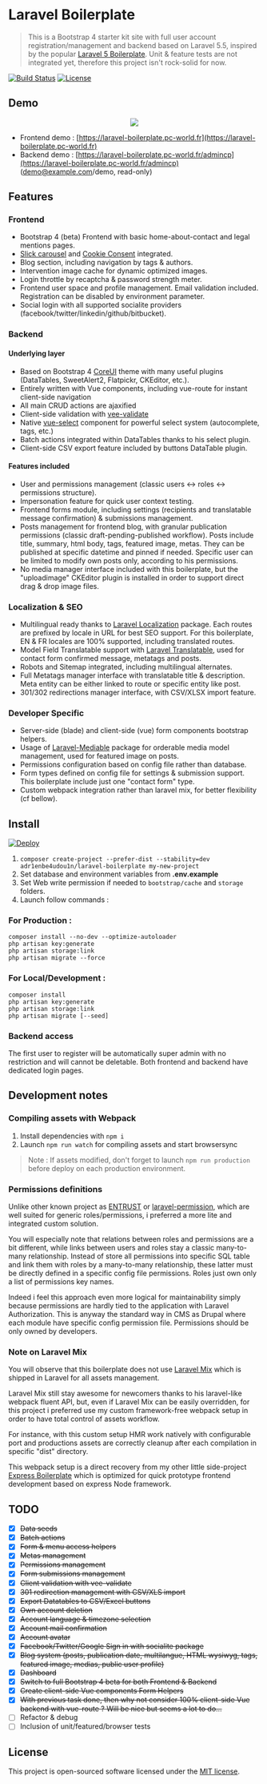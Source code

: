 # Laravel Boilerplate
> This is a Bootstrap 4 starter kit site with full user account registration/management and backend based on Laravel 5.5, inspired by the popular [Laravel 5 Boilerplate](https://github.com/rappasoft/laravel-5-boilerplate). Unit & feature tests are not integrated yet, therefore this project isn't rock-solid for now. 

[![Build Status](https://drone.pc-world.fr/api/badges/adr1enbe4udou1n/laravel-boilerplate/status.svg)](https://drone.pc-world.fr/adr1enbe4udou1n/laravel-boilerplate)
[![License](https://poser.pugx.org/adr1enbe4udou1n/laravel-boilerplate/license)](https://packagist.org/packages/adr1enbe4udou1n/laravel-boilerplate)

## Demo

<p align="center">
<img src="https://user-images.githubusercontent.com/3679080/29774712-d2f213e6-8c02-11e7-89b9-9578a6780f54.gif">
</p>

* Frontend demo : [https://laravel-boilerplate.pc-world.fr](https://laravel-boilerplate.pc-world.fr)
* Backend demo : [https://laravel-boilerplate.pc-world.fr/admincp](https://laravel-boilerplate.pc-world.fr/admincp) (demo@example.com/demo, read-only)

## Features

### Frontend

* Bootstrap 4 (beta) Frontend with basic home-about-contact and legal mentions pages.
* [Slick carousel](http://kenwheeler.github.io/slick/) and [Cookie Consent](https://cookieconsent.insites.com/) integrated.
* Blog section, including navigation by tags & authors.
* Intervention image cache for dynamic optimized images.
* Login throttle by recaptcha & password strength meter.
* Frontend user space and profile management. Email validation included. Registration can be disabled by environment parameter.
* Social login with all supported socialite providers (facebook/twitter/linkedin/github/bitbucket).

### Backend

#### Underlying layer

* Based on Bootstrap 4 [CoreUI](https://github.com/mrholek/CoreUI-Free-Bootstrap-Admin-Template) theme with many useful plugins (DataTables, SweetAlert2, Flatpickr, CKEditor, etc.).
* Entirely written with Vue components, including vue-route for instant client-side navigation
* All main CRUD actions are ajaxified
* Client-side validation with [vee-validate](https://github.com/baianat/vee-validate)
* Native [vue-select](https://github.com/sagalbot/vue-select) component for powerful select system (autocomplete, tags, etc.)
* Batch actions integrated within DataTables thanks to his select plugin.
* Client-side CSV export feature included by buttons DataTable plugin.

#### Features included

* User and permissions management (classic users <-> roles <-> permissions structure).
* Impersonation feature for quick user context testing.
* Frontend forms module, including settings (recipients and translatable message confirmation) & submissions management.
* Posts management for frontend blog, with granular publication permissions (classic draft-pending-published workflow). Posts include title, summary, html body, tags, featured image, metas. They can be published at specific datetime and pinned if needed. Specific user can be limited to modify own posts only, according to his permissions.
* No media manager interface included with this boilerplate, but the "uploadimage" CKEditor plugin is installed in order to support direct drag & drop image files.

### Localization & SEO

* Multilingual ready thanks to [Laravel Localization](https://github.com/mcamara/laravel-localization) package. Each routes are prefixed by locale in URL for best SEO support. For this boilerplate, EN & FR locales are 100% supported, including translated routes.
* Model Field Translatable support with [Laravel Translatable](https://github.com/dimsav/laravel-translatable), used for contact form confirmed message, metatags and posts.
* Robots and Sitemap integrated, including multilingual alternates.
* Full Metatags manager interface with translatable title & description. Meta entity can be either linked to route or specific entity like post.
* 301/302 redirections manager interface, with CSV/XLSX import feature.

### Developer Specific

* Server-side (blade) and client-side (vue) form components bootstrap helpers.
* Usage of [Laravel-Mediable](https://github.com/plank/laravel-mediable) package for orderable media model management, used for featured image on posts.
* Permissions configuration based on config file rather than database.
* Form types defined on config file for settings & submission support. This boilerplate include just one "contact form" type.
* Custom webpack integration rather than laravel mix, for better flexibility (cf bellow).

## Install

[![Deploy](https://www.herokucdn.com/deploy/button.png)](https://heroku.com/deploy)

1. `composer create-project --prefer-dist --stability=dev adr1enbe4udou1n/laravel-boilerplate my-new-project`
2. Set database and environment variables from **.env.example**
3. Set Web write permission if needed to `bootstrap/cache` and `storage` folders.
4. Launch follow commands :

### For Production :

```shell
composer install --no-dev --optimize-autoloader
php artisan key:generate
php artisan storage:link
php artisan migrate --force
```

### For Local/Development :

```shell
composer install
php artisan key:generate
php artisan storage:link
php artisan migrate [--seed]
```

### Backend access

The first user to register will be automatically super admin with no restriction and will cannot be deletable.
Both frontend and backend have dedicated login pages.

## Development notes

### Compiling assets with Webpack

1. Install dependencies with `npm i`
2. Launch `npm run watch` for compiling assets and start browsersync

> Note : If assets modified, don't forget to launch `npm run production` before deploy on each production environment.

### Permissions definitions

Unlike other known project as [ENTRUST](https://github.com/Zizaco/entrust) or [laravel-permission](https://github.com/spatie/laravel-permission), which are well suited for generic roles/permissions, i preferred a more lite and integrated custom solution.

You will especially note that relations between roles and permissions are a bit different, while links between users and roles stay a classic many-to-many relationship. Instead of store all permissions into specific SQL table and link them with roles by a many-to-many relationship, these latter must be directly defined in a specific config file permissions. Roles just own only a list of permissions key names.

Indeed i feel this approach even more logical for maintainability simply because permissions are hardly tied to the application with Laravel Authorization. This is anyway the standard way in CMS as Drupal where each module have specific config permission file. Permissions should be only owned by developers.

### Note on Laravel Mix

You will observe that this boilerplate does not use [Laravel Mix](https://github.com/JeffreyWay/laravel-mix) which is shipped in Laravel for all assets management.

Laravel Mix still stay awesome for newcomers thanks to his laravel-like webpack fluent API, but, even if Laravel Mix can be easily overridden, for this project i preferred use my custom framework-free webpack setup in order to have total control of assets workflow.

For instance, with this custom setup HMR work natively with configurable port and productions assets are correctly cleanup after each compilation in specific "dist" directory.

This webpack setup is a direct recovery from my other little side-project [Express Boilerplate](https://github.com/adr1enbe4udou1n/express-boilerplate) which is optimized for quick prototype frontend development based on express Node framework.

## TODO

- [x] <s>Data seeds</s>
- [x] <s>Batch actions</s>
- [x] <s>Form & menu access helpers</s>
- [x] <s>Metas management</s>
- [x] <s>Permissions management</s>
- [x] <s>Form submissions management</s>
- [x] <s>Client validation with vee-validate</s>
- [x] <s>301 redirection management with CSV/XLS import</s>
- [x] <s>Export Datatables to CSV/Excel buttons</s>
- [x] <s>Own account deletion</s>
- [x] <s>Account language & timezone selection</s>
- [x] <s>Account mail confirmation</s>
- [x] <s>Account avatar</s>
- [x] <s>Facebook/Twitter/Google Sign in with socialite package</s>
- [x] <s>Blog system (posts, publication date, multilangue, HTML wysiwyg, tags, featured image, medias, public user profile)</s>
- [x] <s>Dashboard</s>
- [x] <s>Switch to full Bootstrap 4 beta for both Frontend & Backend</s>
- [x] <s>Create client-side Vue components Form Helpers</s>
- [x] <s>With previous task done, then why not consider 100% client-side Vue backend with vue-route ? Will be nice but seems a lot to do...</s>
- [ ] Refactor & debug
- [ ] Inclusion of unit/featured/browser tests

## License

This project is open-sourced software licensed under the [MIT license](https://adr1enbe4udou1n.mit-license.org).
